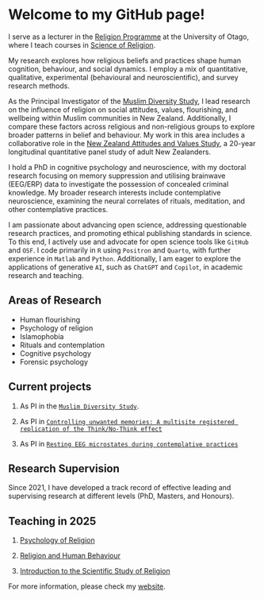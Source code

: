 # Welcome to my GitHub page!

I serve as a lecturer in the [Religion Programme](https://www.otago.ac.nz/religion) at the University of Otago, where I teach courses in [Science of Religion](https://www.otago.ac.nz/subjects/srel).

My research explores how religious beliefs and practices shape human cognition, behaviour, and social dynamics. I employ a mix of quantitative, qualitative, experimental (behavioural and neuroscientific), and survey research methods.

As the Principal Investigator of the [Muslim Diversity Study](https://www.canterbury.ac.nz/research/about-uc-research/research-specialities-and-projects/research-projects/the-muslim-diversity-study), I lead research on the influence of religion on social attitudes, values, flourishing, and wellbeing within Muslim communities in New Zealand. Additionally, I compare these factors across religious and non-religious groups to explore broader patterns in belief and behaviour. My work in this area includes a collaborative role in the [New Zealand Attitudes and Values Study](https://osf.io/75snb/), a 20-year longitudinal quantitative panel study of adult New Zealanders.

I hold a PhD in cognitive psychology and neuroscience, with my doctoral research focusing on memory suppression and utilising brainwave (EEG/ERP) data to investigate the possession of concealed criminal knowledge. My broader research interests include contemplative neuroscience, examining the neural correlates of rituals, meditation, and other contemplative practices.

I am passionate about advancing open science, addressing questionable research practices, and promoting ethical publishing standards in science. To this end, I actively use and advocate for open science tools like `GitHub` and `OSF`. I code primarily in `R` using `Positron` and `Quarto`, with further experience in `Matlab` and `Python`. Additionally, I am eager to explore the applications of generative `AI`, such as `ChatGPT` and `Copilot`, in academic research and teaching.

## Areas of Research

- Human flourishing
- Psychology of religion
- Islamophobia
- Rituals and contemplation
- Cognitive psychology
- Forensic psychology

## Current projects

1. As PI in the [`Muslim Diversity Study`](https://www.canterbury.ac.nz/research/about-uc-research/research-specialities-and-projects/research-projects/the-muslim-diversity-study).

2. As PI in [`Controlling unwanted memories: A multisite registered replication of the Think/No-Think effect`](https://osf.io/nru4x/?view_only=bc189174a1cf4ca8b1dc83cf7967cd9e)

3. As PI in [`Resting EEG microstates during contemplative practices`](https://osf.io/ns5zm/)


## Research Supervision

Since 2021, I have developed a track record of effective leading and supervising research at different levels (PhD, Masters, and Honours).

## Teaching in 2025

1. [Psychology of Religion](https://www.otago.ac.nz/courses/papers?papercode=RELS237#t-2025)

2. [Religion and Human Behaviour](https://www.otago.ac.nz/courses/papers?papercode=RELS238#t-2025)

3. [Introduction to the Scientific Study of Religion](https://www.otago.ac.nz/courses/papers?papercode=RELS110)


For more information, please check my [website](http://www.usmanafzali.com).

